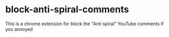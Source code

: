 # block-anti-spiral-comments
This is a chrome extension for block the "Anti spiral" YouTube comments if you annoyed
